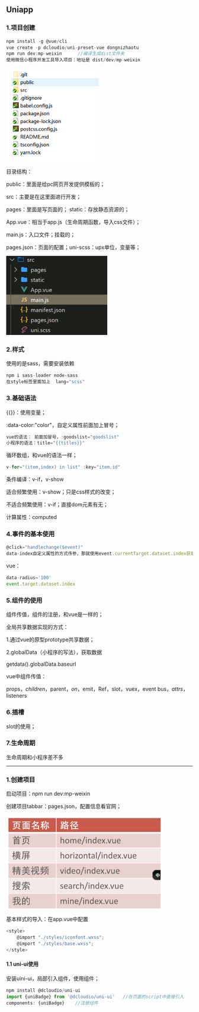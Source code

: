 ## Uniapp

### 1.项目创建

```js
npm install -g @vue/cli
vue create -p dcloudio/uni-preset-vue dongnizhaotu
npm run dev:mp-weixin      //编译生成dist文件夹
使用微信小程序开发工具导入项目：地址是 dist/dev/mp-weixin
```

![image-20200321155021271](img/image-20200321155021271.png)

目录结构：

public：里面是给pc网页开发提供模板的；

src：主要是在这里面进行开发；

  pages：里面是写页面的； static：存放静态资源的；

 App.vue：相当于app.js（生命周期函数，导入css文件）；

 main.js：入口文件；挂载的；

 pages.json：页面的配置；uni-scss：upx单位，变量等；

![image-20200321155454941](img/image-20200321155454941.png)



### 2.样式

使用的是sass，需要安装依赖

```js
npm i sass-loader node-sass
在style标签里面加上  lang="scss"
```

### 3.基础语法

{{}}：使用变量；

:data-color:"color"，自定义属性前面加上冒号；

```js
vue的语法： 前面加冒号，:goodslist="goodslist"
小程序的语法：title="{{titles}}"
```



循环数组，和vue的语法一样；

```js
v-for="(item,index) in list" :key="item.id"
```



条件编译：v-if，v-show

适合频繁使用：v-show；只是css样式的改变；

不适合频繁使用：v-if；直接dom元素有无；



计算属性：computed

### 4.事件的基本使用

```js
@click="handlechange($event)"
data-index自定义属性的方式传参，那就使用event.currentTarget.dataset.index获取属性（小程序写法）
```

vue：

```js
data-radius='100'
event.target.dataset.index
```

### 5.组件的使用

组件传值，组件的注册，和vue是一样的；

全局共享数据实现的方式：

1.通过vue的原型prototype共享数据；

2.globalData（小程序的写法），获取数据

getdata().globalData.baseurl



vue中组件传值：

props，$children，$parent，$on，$emit，Ref，slot，vuex，event bus，$attrs，$listeners

### 6.插槽

slot的使用；

### 7.生命周期

生命周期和小程序差不多



------

### 1.创建项目

启动项目：npm run dev:mp-weixin

创建项目tabbar：pages.json，配置信息看官网；

![image-20200318174913731](img/image-20200318174913731.png)

基本样式的导入：在app.vue中配置

```js
<style>
	@import "./styles/iconfont.wxss";
	@import "./styles/base.wxss";
</style>
```

#### 1.1 uni-ui使用

安装uini-ui，局部引入组件，使用组件；

```js
npm install @dcloudio/uni-ui
import {uniBadge} from '@dcloudio/uni-ui'   //在页面的script中直接引入
components: {uniBadge}    //注册组件
```

